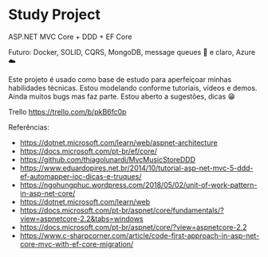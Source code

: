 # Study Project
ASP.NET MVC Core + DDD + EF Core

Futuro: Docker, SOLID, CQRS, MongoDB, message queues 📝
e claro, Azure ☁️

Este projeto é usado como base de estudo para aperfeiçoar minhas habilidades técnicas. Estou modelando conforme tutoriais, vídeos e demos.
Ainda muitos bugs mas faz parte. Estou aberto a sugestões, dicas 😁

Trello
https://trello.com/b/pkB6fc0p

Referências:

 - https://dotnet.microsoft.com/learn/web/aspnet-architecture
 - https://docs.microsoft.com/pt-br/ef/core/
 - https://github.com/thiagolunardi/MvcMusicStoreDDD
 - https://www.eduardopires.net.br/2014/10/tutorial-asp-net-mvc-5-ddd-ef-automapper-ioc-dicas-e-truques/
 - https://ngohungphuc.wordpress.com/2018/05/02/unit-of-work-pattern-in-asp-net-core/
 - https://dotnet.microsoft.com/learn/web
 - https://docs.microsoft.com/pt-br/aspnet/core/fundamentals/?view=aspnetcore-2.2&tabs=windows
 - https://docs.microsoft.com/pt-br/aspnet/core/?view=aspnetcore-2.2
 - https://www.c-sharpcorner.com/article/code-first-approach-in-asp-net-core-mvc-with-ef-core-migration/
